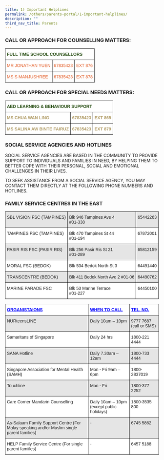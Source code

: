 ```yaml
---
title: 1) Important Helplines
permalink: /others/parents-portal/1-important-helplines/
description: ""
third_nav_title: Parents
---
```

### CALL OR APPROACH FOR COUNSELLING MATTERS:

<style type="text/css">
.tg  {border-collapse:collapse;border-spacing:0;}
.tg td{border-color:black;border-style:solid;border-width:1px;font-family:Arial, sans-serif;font-size:14px;
  overflow:hidden;padding:10px 5px;word-break:normal;}
.tg th{border-color:black;border-style:solid;border-width:1px;font-family:Arial, sans-serif;font-size:14px;
  font-weight:normal;overflow:hidden;padding:10px 5px;word-break:normal;}
.tg .tg-bjf9{background-color:#FFF;color:#274E13;font-weight:bold;text-align:left;vertical-align:top}
.tg .tg-umfi{background-color:#FFF;color:#E35C26;text-align:left;vertical-align:top}
.tg .tg-0lax{text-align:left;vertical-align:top}
.tg .tg-s0al{color:#e35c26;text-align:left;vertical-align:top}
</style>
<table class="tg">
<thead>
  <tr>
    <th class="tg-bjf9" colspan="3">FULL TIME SCHOOL COUNSELLORS</th>
  </tr>
</thead>
<tbody>
  <tr>
    <td class="tg-umfi">MR JONATHAN YUEN<br></td>
    <td class="tg-umfi">67835423<br></td>
    <td class="tg-umfi">EXT 876<br></td>
  </tr>
  <tr>
    <td class="tg-0lax"><span style="font-weight:400;font-style:normal;color:#E35C26">MS S MANJUSHREE</span></td>
    <td class="tg-s0al"><span style="font-weight:400;font-style:normal">67835423</span></td>
    <td class="tg-s0al"><span style="font-weight:400;font-style:normal">EXT 878</span></td>
  </tr>
</tbody>
</table>

### CALL OR APPROACH FOR SPECIAL NEEDS MATTERS:

<style type="text/css">
.tg  {border-collapse:collapse;border-spacing:0;}
.tg td{border-color:black;border-style:solid;border-width:1px;font-family:Arial, sans-serif;font-size:14px;
  overflow:hidden;padding:10px 5px;word-break:normal;}
.tg th{border-color:black;border-style:solid;border-width:1px;font-family:Arial, sans-serif;font-size:14px;
  font-weight:normal;overflow:hidden;padding:10px 5px;word-break:normal;}
.tg .tg-bjf9{background-color:#FFF;color:#274E13;font-weight:bold;text-align:left;vertical-align:top}
.tg .tg-52n0{background-color:#FFF;color:#B29E69;font-weight:bold;text-align:left;vertical-align:top}
</style>
<table class="tg">
<thead>
  <tr>
    <th class="tg-bjf9" colspan="3">AED LEARNING &amp; BEHAVIOUR SUPPORT</th>
  </tr>
</thead>
<tbody>
  <tr>
    <td class="tg-52n0">MS  CHUA WAN LING</td>
    <td class="tg-52n0">67835423</td>
    <td class="tg-52n0">EXT 865</td>
  </tr>
  <tr>
    <td class="tg-52n0">MS SALINA AW BINTE FAIRUZ</td>
    <td class="tg-52n0"> 67835423</td>
    <td class="tg-52n0">EXT 879</td>
  </tr>
</tbody>
</table>

### SOCIAL SERVICE AGENCIES AND HOTLINES

SOCIAL SERVICE AGENCIES ARE BASED IN THE COMMUNITY TO PROVIDE SUPPORT TO INDIVIDUALS AND FAMILIES IN NEED, BY HELPING THEM TO BETTER COPE WITH THEIR PERSONAL, SOCIAL AND EMOTIONAL CHALLENGES IN THEIR LIVES.

TO SEEK ASSISTANCE FROM A SOCIAL SERVICE AGENCY, YOU MAY CONTACT THEM DIRECTLY AT THE FOLLOWING PHONE NUMBERS AND HOTLINES.

### FAMILY SERVICE CENTRES IN THE EAST

<style type="text/css">
.tg  {border-collapse:collapse;border-spacing:0;}
.tg td{border-color:black;border-style:solid;border-width:1px;font-family:Arial, sans-serif;font-size:14px;
  overflow:hidden;padding:10px 5px;word-break:normal;}
.tg th{border-color:black;border-style:solid;border-width:1px;font-family:Arial, sans-serif;font-size:14px;
  font-weight:normal;overflow:hidden;padding:10px 5px;word-break:normal;}
.tg .tg-9678{background-color:#E5E5E5;text-align:left;vertical-align:top}
.tg .tg-ktyi{background-color:#FFF;text-align:left;vertical-align:top}
</style>
<table class="tg">
<thead>
  <tr>
    <th class="tg-9678">SBL VISION FSC (TAMPINES)</th>
    <th class="tg-9678">Blk 946 Tampines Ave 4 <br>#01-338</th>
    <th class="tg-9678">65442263</th>
  </tr>
</thead>
<tbody>
  <tr>
    <td class="tg-ktyi">TAMPINES FSC (TAMPINES)</td>
    <td class="tg-ktyi">Blk 470 Tampines St 44 <br>#01-194</td>
    <td class="tg-ktyi">67872001</td>
  </tr>
  <tr>
    <td class="tg-9678">PASIR RIS FSC (PASIR RIS)</td>
    <td class="tg-9678">Blk 256 Pasir Ris St 21 <br>#01-289</td>
    <td class="tg-9678">65812159</td>
  </tr>
  <tr>
    <td class="tg-ktyi">MORAL FSC (BEDOK)</td>
    <td class="tg-ktyi">Blk 534 Bedok North St 3</td>
    <td class="tg-ktyi">64491440</td>
  </tr>
  <tr>
    <td class="tg-9678">TRANSCENTRE (BEDOK)</td>
    <td class="tg-9678">Blk 411 Bedok North Ave 2 #01-06</td>
    <td class="tg-9678">64490762</td>
  </tr>
  <tr>
    <td class="tg-ktyi">MARINE PARADE FSC</td>
    <td class="tg-ktyi">Blk 53 Marine Terrace <br>#01-227</td>
    <td class="tg-ktyi">64450100</td>
  </tr>
</tbody>
</table>

<style type="text/css">
.tg  {border-collapse:collapse;border-spacing:0;}
.tg td{border-color:black;border-style:solid;border-width:1px;font-family:Arial, sans-serif;font-size:14px;
  overflow:hidden;padding:10px 5px;word-break:normal;}
.tg th{border-color:black;border-style:solid;border-width:1px;font-family:Arial, sans-serif;font-size:14px;
  font-weight:normal;overflow:hidden;padding:10px 5px;word-break:normal;}
.tg .tg-evq9{background-color:#FFF;color:#00F;font-weight:bold;text-align:left;text-decoration:underline;vertical-align:top}
.tg .tg-9678{background-color:#E5E5E5;text-align:left;vertical-align:top}
.tg .tg-ktyi{background-color:#FFF;text-align:left;vertical-align:top}
</style>
<table class="tg">
<thead>
  <tr>
    <th class="tg-evq9">ORGANISTAIONS</th>
    <th class="tg-evq9">WHEN TO CALL</th>
    <th class="tg-evq9">TEL. NO.</th>
  </tr>
</thead>
<tbody>
  <tr>
    <td class="tg-9678">NURteensLINE</td>
    <td class="tg-9678">Daily 10am – 10pm</td>
    <td class="tg-9678">9777 7687 (call or SMS)</td>
  </tr>
  <tr>
    <td class="tg-ktyi">Samaritans of Singapore</td>
    <td class="tg-ktyi">Daily 24 hrs</td>
    <td class="tg-ktyi">1800-221 4444</td>
  </tr>
  <tr>
    <td class="tg-9678">SANA Hotline</td>
    <td class="tg-9678">Daily 7.30am – 12am</td>
    <td class="tg-9678">1800-733 4444</td>
  </tr>
  <tr>
    <td class="tg-ktyi">Singapore Association for Mental Health (SAMH)</td>
    <td class="tg-ktyi">Mon - Fri 9am – 6pm</td>
    <td class="tg-ktyi">1800-2837019</td>
  </tr>
  <tr>
    <td class="tg-9678">Touchline</td>
    <td class="tg-9678">Mon - Fri</td>
    <td class="tg-9678">1800-377 2252</td>
  </tr>
  <tr>
    <td class="tg-ktyi">Care Corner Mandarin Counselling</td>
    <td class="tg-ktyi">Daily 10am – 10pm (except public holidays)</td>
    <td class="tg-ktyi">1800-3535 800</td>
  </tr>
  <tr>
    <td class="tg-9678">As-Salaam Family Support Centre (For Malay speaking and/or Muslim single parent families)</td>
    <td class="tg-9678">-</td>
    <td class="tg-9678">6745 5862</td>
  </tr>
  <tr>
    <td class="tg-ktyi">HELP Family Service Centre (For single parent famiiles)</td>
    <td class="tg-ktyi">-</td>
    <td class="tg-ktyi">6457 5188</td>
  </tr>
</tbody>
</table>